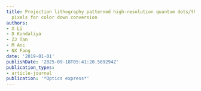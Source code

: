 ```yaml
---
title: Projection lithography patterned high-resolution quantum dots/thiol-ene photo-polymer
  pixels for color down conversion
authors:
- X Li
- D Kundaliya
- ZJ Tan
- M Anc
- NX Fang
date: '2019-01-01'
publishDate: '2025-09-18T05:41:20.589294Z'
publication_types:
- article-journal
publication: '*Optics express*'
---
```

